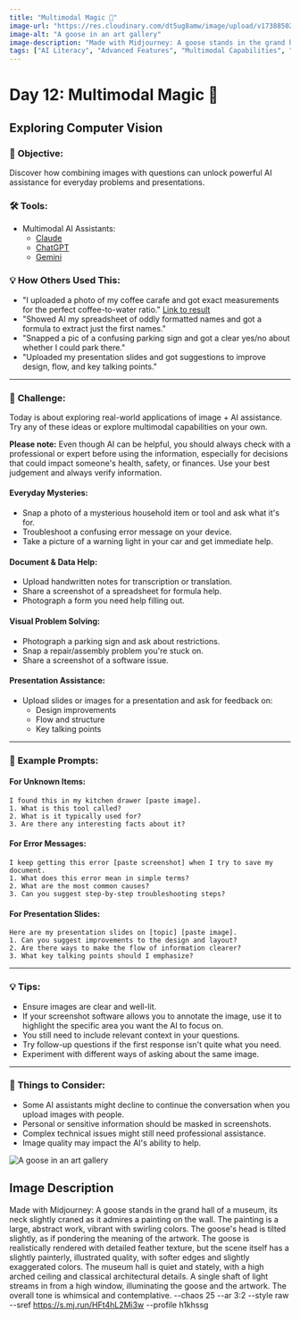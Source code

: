 ```yaml
---
title: "Multimodal Magic 📸"
image-url: "https://res.cloudinary.com/dt5ug8amw/image/upload/v1738850251/Practical%20AI%20Literacy%20Challenges/Goose_in_an_arthall.jpg"
image-alt: "A goose in an art gallery"
image-description: "Made with Midjourney: A goose stands in the grand hall of a museum, its neck slightly craned as it admires a painting on the wall. The painting is a large, abstract work, vibrant with swirling colors. The goose's head is tilted slightly, as if pondering the meaning of the artwork. The goose is realistically rendered with detailed feather texture, but the scene itself has a slightly painterly, illustrated quality, with softer edges and slightly exaggerated colors. The museum hall is quiet and stately, with a high arched ceiling and classical architectural details. A single shaft of light streams in from a high window, illuminating the goose and the artwork. The overall tone is whimsical and contemplative. --chaos 25 --ar 3:2 --style raw --sref https://s.mj.run/HFt4hL2Mi3w --profile h1khssg"
tags: ["AI Literacy", "Advanced Features", "Multimodal Capabilities", "Visual Processing"]
---
```


# Day 12: Multimodal Magic 📸
## **Exploring Computer Vision**

### 🎯 **Objective:**

Discover how combining images with questions can unlock powerful AI assistance for everyday problems and presentations.

### 🛠️ **Tools:**

- Multimodal AI Assistants:
  - [Claude](https://claude.ai)
  - [ChatGPT](https://chatgpt.com)
  - [Gemini](https://gemini.google.com)

### 💡 **How Others Used This:**

- "I uploaded a photo of my coffee carafe and got exact measurements for the perfect coffee-to-water ratio." [Link to result](https://claude.site/artifacts/7dc42222-3af3-441e-befe-1edd4b9cfd8e)
- "Showed AI my spreadsheet of oddly formatted names and got a formula to extract just the first names."
- "Snapped a pic of a confusing parking sign and got a clear yes/no about whether I could park there."
- "Uploaded my presentation slides and got suggestions to improve design, flow, and key talking points."

---

### 📝 **Challenge:**

Today is about exploring real-world applications of image + AI assistance. Try any of these ideas or explore multimodal capabilities on your own. 

**Please note:** Even though AI can be helpful, you should always check with a professional or expert before using the information, especially for decisions that could impact someone's health, safety, or finances. Use your best judgement and always verify information.

#### **Everyday Mysteries:**

- Snap a photo of a mysterious household item or tool and ask what it's for.
- Troubleshoot a confusing error message on your device.
- Take a picture of a warning light in your car and get immediate help.

#### **Document & Data Help:**

- Upload handwritten notes for transcription or translation.
- Share a screenshot of a spreadsheet for formula help.
- Photograph a form you need help filling out.

#### **Visual Problem Solving:**

- Photograph a parking sign and ask about restrictions.
- Snap a repair/assembly problem you're stuck on.
- Share a screenshot of a software issue.

#### **Presentation Assistance:**

- Upload slides or images for a presentation and ask for feedback on:
  - Design improvements
  - Flow and structure
  - Key talking points

---

### 📢 **Example Prompts:**

#### **For Unknown Items:**

```plaintext
I found this in my kitchen drawer [paste image].
1. What is this tool called?
2. What is it typically used for?
3. Are there any interesting facts about it?
```

#### **For Error Messages:**

```plaintext
I keep getting this error [paste screenshot] when I try to save my document.
1. What does this error mean in simple terms?
2. What are the most common causes?
3. Can you suggest step-by-step troubleshooting steps?
```

#### **For Presentation Slides:**

```plaintext
Here are my presentation slides on [topic] [paste image].
1. Can you suggest improvements to the design and layout?
2. Are there ways to make the flow of information clearer?
3. What key talking points should I emphasize?
```

---

### 💡 **Tips:**

- Ensure images are clear and well-lit.
- If your screenshot software allows you to annotate the image, use it to highlight the specific area you want the AI to focus on.
- You still need to include relevant context in your questions.
- Try follow-up questions if the first response isn't quite what you need.
- Experiment with different ways of asking about the same image.

---

### 🤔 **Things to Consider:**

- Some AI assistants might decline to continue the conversation when you upload images with people.
- Personal or sensitive information should be masked in screenshots.
- Complex technical issues might still need professional assistance.
- Image quality may impact the AI's ability to help.

![A goose in an art gallery](https://res.cloudinary.com/dt5ug8amw/image/upload/v1738850251/Practical%20AI%20Literacy%20Challenges/Goose_in_an_arthall.jpg)
## Image Description
Made with Midjourney: A goose stands in the grand hall of a museum, its neck slightly craned as it admires a painting on the wall. The painting is a large, abstract work, vibrant with swirling colors. The goose's head is tilted slightly, as if pondering the meaning of the artwork. The goose is realistically rendered with detailed feather texture, but the scene itself has a slightly painterly, illustrated quality, with softer edges and slightly exaggerated colors. The museum hall is quiet and stately, with a high arched ceiling and classical architectural details. A single shaft of light streams in from a high window, illuminating the goose and the artwork. The overall tone is whimsical and contemplative. --chaos 25 --ar 3:2 --style raw --sref https://s.mj.run/HFt4hL2Mi3w --profile h1khssg